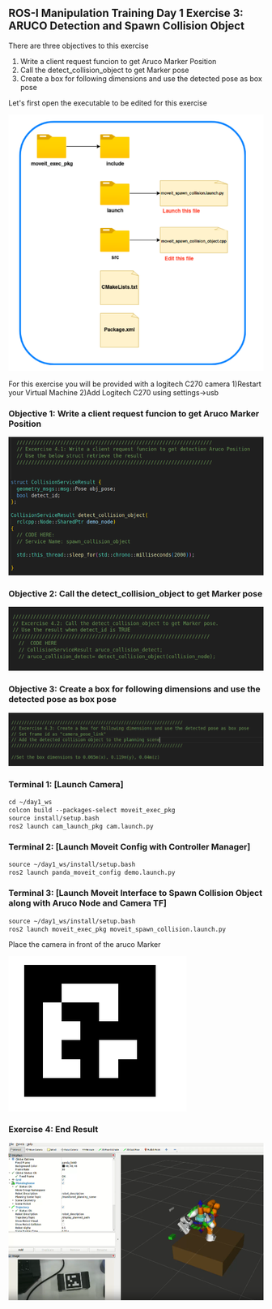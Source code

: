 ## ROS-I Manipulation Training Day 1 Exercise 3: ARUCO Detection and Spawn Collision Object


There are three objectives to this exercise

1) Write a client request funcion to get Aruco Marker Position
2) Call the detect_collision_object to get Marker pose
3) Create a box for following dimensions and use the detected pose as box pose


Let's first open the executable to be edited for this exercise

![Folder_img](https://github.com/shalman-khan/ros2_training_manipulation_2023/blob/day1/students_copy/misc_files/ex4_folder_struc.png)


For this exercise you will be provided with a logitech C270 camera
1)Restart your Virtual Machine
2)Add Logitech C270 using settings->usb

### Objective 1:  Write a client request funcion to get Aruco Marker Position

![obj1](https://github.com/shalman-khan/ros2_training_manipulation_2023/blob/day1/students_copy/misc_files/Ex4_1.png)


### Objective 2:  Call the detect_collision_object to get Marker pose

![obj1](https://github.com/shalman-khan/ros2_training_manipulation_2023/blob/day1/students_copy/misc_files/Ex4_2.png)

### Objective 3: Create a box for following dimensions and use the detected pose as box pose

![obj1](https://github.com/shalman-khan/ros2_training_manipulation_2023/blob/day1/students_copy/misc_files/Ex4_3.png)


### Terminal 1: [Launch Camera]
```
cd ~/day1_ws
colcon build --packages-select moveit_exec_pkg
source install/setup.bash
ros2 launch cam_launch_pkg cam.launch.py 
```

### Terminal 2: [Launch Moveit Config with Controller Manager]

```
source ~/day1_ws/install/setup.bash
ros2 launch panda_moveit_config demo.launch.py
```

### Terminal 3: [Launch Moveit Interface to Spawn Collision Object along with Aruco Node and Camera TF]

```
source ~/day1_ws/install/setup.bash
ros2 launch moveit_exec_pkg moveit_spawn_collision.launch.py
```

Place the camera in front of the aruco Marker

![aruco](https://github.com/shalman-khan/ros2_training_manipulation_2023/blob/day1/students_copy/misc_files/aruco_marker.png)


### Exercise 4: End Result

![exend](https://github.com/shalman-khan/ros2_training_manipulation_2023/blob/day1/students_copy/misc_files/ex_end.png)



